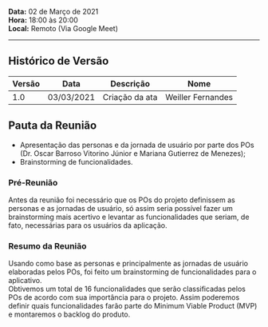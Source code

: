 **Data:** 02 de Março de 2021<br>
**Hora:** 18:00 às 20:00<br>
**Local:** Remoto (Via Google Meet)<br>

---

## Histórico de Versão
|**Versão**| **Data** |**Descrição** |      **Nome**      |
|   ---    |   ---    |     ---      |        ---         |
|   1.0    |03/03/2021|Criação da ata|Weiller Fernandes|

## Pauta da Reunião
- Apresentação das personas e da jornada de usuário por parte dos POs (Dr. Oscar Barroso Vitorino Júnior e Mariana Gutierrez de Menezes);
- Brainstorming de funcionalidades.

### **Pré-Reunião**
Antes da reunião foi necessário que os POs do projeto definissem as personas e as jornadas de usuário, só assim seria possível fazer um brainstorming mais acertivo e levantar as funcionalidades que seriam, de fato, necessárias para os usuários da aplicação.

### **Resumo da Reunião**
Usando como base as personas e principalmente as jornadas de usuário elaboradas pelos POs, foi feito um brainstorming de funcionalidades para o aplicativo.<br>
Obtivemos um total de 16 funcionalidades que serão classificadas pelos POs de acordo com sua importância para o projeto. Assim poderemos definir quais funcionalidades farão parte do Minimum Viable Product (MVP) e montaremos o backlog do produto.
